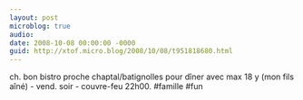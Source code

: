 ```yaml
---
layout: post
microblog: true
audio: 
date: 2008-10-08 00:00:00 -0000
guid: http://xtof.micro.blog/2008/10/08/t951818680.html
---
```

ch. bon bistro proche chaptal/batignolles pour dîner avec max 18 y (mon fils aîné) - vend. soir - couvre-feu 22h00. #famille #fun
